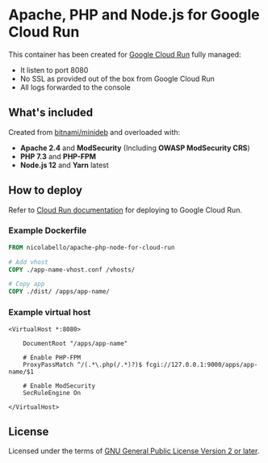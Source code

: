 # Apache, PHP and Node.js for Google Cloud Run

This container has been created for [Google Cloud Run](https://cloud.google.com/run/) fully managed:

- It listen to port 8080
- No SSL as provided out of the box from Google Cloud Run
- All logs forwarded to the console

## What's included

Created from [bitnami/minideb](https://hub.docker.com/r/bitnami/minideb) and overloaded with:

- **Apache 2.4** and **ModSecurity** (Including **OWASP ModSecurity CRS**)
- **PHP 7.3** and **PHP-FPM**
- **Node.js 12** and **Yarn** latest

## How to deploy

Refer to [Cloud Run documentation](https://cloud.google.com/run/docs/) for deploying to Google Cloud Run.

### Example Dockerfile

```dockerfile
FROM nicolabello/apache-php-node-for-cloud-run

# Add vhost
COPY ./app-name-vhost.conf /vhosts/

# Copy app
COPY ./dist/ /apps/app-name/
```

### Example virtual host

```apacheconfig
<VirtualHost *:8080>

    DocumentRoot "/apps/app-name"

    # Enable PHP-FPM
    ProxyPassMatch ^/(.*\.php(/.*)?)$ fcgi://127.0.0.1:9000/apps/app-name/$1

    # Enable ModSecurity
    SecRuleEngine On

</VirtualHost>
```

## License

Licensed under the terms of [GNU General Public License Version 2 or later](http://www.gnu.org/licenses/gpl.html).
